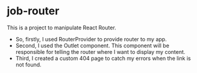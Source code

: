 # job-router

This is a project to manipulate React Router.

- So, firstly, I used RouterProvider to provide router to my app.
- Second, I used the Outlet component. This component will be responsible for telling the router where I want to display my content.
- Third, I created a custom 404 page to catch my errors when the link is not found.
